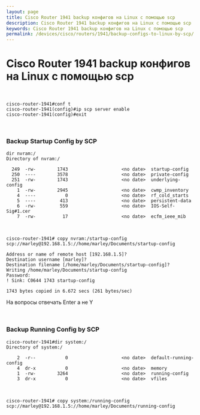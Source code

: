 ```yaml
---
layout: page
title: Cisco Router 1941 backup конфигов на Linux с помощью scp
description: Cisco Router 1941 backup конфигов на Linux с помощью scp
keywords: Cisco Router 1941 backup конфигов на Linux с помощью scp
permalink: /devices/cisco/routers/1941/backup-configs-to-linux-by-scp/
---
```


# Cisco Router 1941 backup конфигов на Linux с помощью scp

<br/>

    cisco-router-1941#conf t
    cisco-router-1941(config)#ip scp server enable
    cisco-router-1941(config)#exit

<br/>

### Backup Startup Config by SCP

    dir nvram:/
    Directory of nvram:/

      249  -rw-        1743                    <no date>  startup-config
      250  ----        3578                    <no date>  private-config
      251  -rw-        1743                    <no date>  underlying-config
        1  -rw-        2945                    <no date>  cwmp_inventory
        4  ----           0                    <no date>  rf_cold_starts
        5  ----         413                    <no date>  persistent-data
        6  -rw-         559                    <no date>  IOS-Self-Sig#1.cer
        7  -rw-          17                    <no date>  ecfm_ieee_mib

<br/>

    cisco-router-1941# copy nvram:/startup-config scp://marley@192.168.1.5://home/marley/Documents/startup-config

    Address or name of remote host [192.168.1.5]?
    Destination username [marley]?
    Destination filename [/home/marley/Documents/startup-config]?
    Writing /home/marley/Documents/startup-config
    Password:
    ! Sink: C0644 1743 startup-config

    1743 bytes copied in 6.672 secs (261 bytes/sec)

На вопросы отвечать Enter а не Y

<br/>

### Backup Running Config by SCP

    cisco-router-1941#dir system:/
    Directory of system:/

        2  -r--           0                    <no date>  default-running-config
        4  dr-x           0                    <no date>  memory
        1  -rw-        3264                    <no date>  running-config
        3  dr-x           0                    <no date>  vfiles

<br/>

    cisco-router-1941# copy system:/running-config scp://marley@192.168.1.5://home/marley/Documents/running-config
